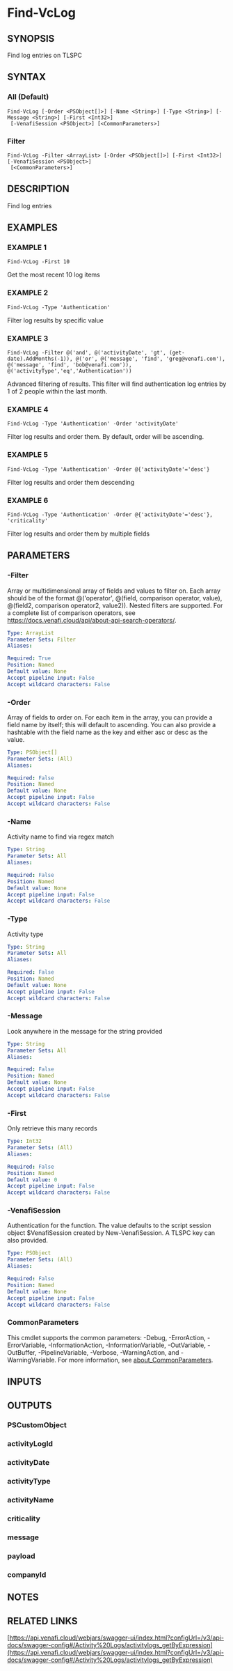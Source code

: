 # Find-VcLog

## SYNOPSIS
Find log entries on TLSPC

## SYNTAX

### All (Default)
```
Find-VcLog [-Order <PSObject[]>] [-Name <String>] [-Type <String>] [-Message <String>] [-First <Int32>]
 [-VenafiSession <PSObject>] [<CommonParameters>]
```

### Filter
```
Find-VcLog -Filter <ArrayList> [-Order <PSObject[]>] [-First <Int32>] [-VenafiSession <PSObject>]
 [<CommonParameters>]
```

## DESCRIPTION
Find log entries

## EXAMPLES

### EXAMPLE 1
```
Find-VcLog -First 10
```

Get the most recent 10 log items

### EXAMPLE 2
```
Find-VcLog -Type 'Authentication'
```

Filter log results by specific value

### EXAMPLE 3
```
Find-VcLog -Filter @('and', @('activityDate', 'gt', (get-date).AddMonths(-1)), @('or', @('message', 'find', 'greg@venafi.com'), @('message', 'find', 'bob@venafi.com')), @('activityType','eq','Authentication'))
```

Advanced filtering of results.
This filter will find authentication log entries by 1 of 2 people within the last month.

### EXAMPLE 4
```
Find-VcLog -Type 'Authentication' -Order 'activityDate'
```

Filter log results and order them.
By default, order will be ascending.

### EXAMPLE 5
```
Find-VcLog -Type 'Authentication' -Order @{'activityDate'='desc'}
```

Filter log results and order them descending

### EXAMPLE 6
```
Find-VcLog -Type 'Authentication' -Order @{'activityDate'='desc'}, 'criticality'
```

Filter log results and order them by multiple fields

## PARAMETERS

### -Filter
Array or multidimensional array of fields and values to filter on.
Each array should be of the format @('operator', @(field, comparison operator, value), @(field2, comparison operator2, value2)).
Nested filters are supported.
For a complete list of comparison operators, see https://docs.venafi.cloud/api/about-api-search-operators/.

```yaml
Type: ArrayList
Parameter Sets: Filter
Aliases:

Required: True
Position: Named
Default value: None
Accept pipeline input: False
Accept wildcard characters: False
```

### -Order
Array of fields to order on.
For each item in the array, you can provide a field name by itself; this will default to ascending.
You can also provide a hashtable with the field name as the key and either asc or desc as the value.

```yaml
Type: PSObject[]
Parameter Sets: (All)
Aliases:

Required: False
Position: Named
Default value: None
Accept pipeline input: False
Accept wildcard characters: False
```

### -Name
Activity name to find via regex match

```yaml
Type: String
Parameter Sets: All
Aliases:

Required: False
Position: Named
Default value: None
Accept pipeline input: False
Accept wildcard characters: False
```

### -Type
Activity type

```yaml
Type: String
Parameter Sets: All
Aliases:

Required: False
Position: Named
Default value: None
Accept pipeline input: False
Accept wildcard characters: False
```

### -Message
Look anywhere in the message for the string provided

```yaml
Type: String
Parameter Sets: All
Aliases:

Required: False
Position: Named
Default value: None
Accept pipeline input: False
Accept wildcard characters: False
```

### -First
Only retrieve this many records

```yaml
Type: Int32
Parameter Sets: (All)
Aliases:

Required: False
Position: Named
Default value: 0
Accept pipeline input: False
Accept wildcard characters: False
```

### -VenafiSession
Authentication for the function.
The value defaults to the script session object $VenafiSession created by New-VenafiSession.
A TLSPC key can also provided.

```yaml
Type: PSObject
Parameter Sets: (All)
Aliases:

Required: False
Position: Named
Default value: None
Accept pipeline input: False
Accept wildcard characters: False
```

### CommonParameters
This cmdlet supports the common parameters: -Debug, -ErrorAction, -ErrorVariable, -InformationAction, -InformationVariable, -OutVariable, -OutBuffer, -PipelineVariable, -Verbose, -WarningAction, and -WarningVariable. For more information, see [about_CommonParameters](http://go.microsoft.com/fwlink/?LinkID=113216).

## INPUTS

## OUTPUTS

### PSCustomObject
###     activityLogId
###     activityDate
###     activityType
###     activityName
###     criticality
###     message
###     payload
###     companyId
## NOTES

## RELATED LINKS

[https://api.venafi.cloud/webjars/swagger-ui/index.html?configUrl=/v3/api-docs/swagger-config#/Activity%20Logs/activitylogs_getByExpression](https://api.venafi.cloud/webjars/swagger-ui/index.html?configUrl=/v3/api-docs/swagger-config#/Activity%20Logs/activitylogs_getByExpression)


